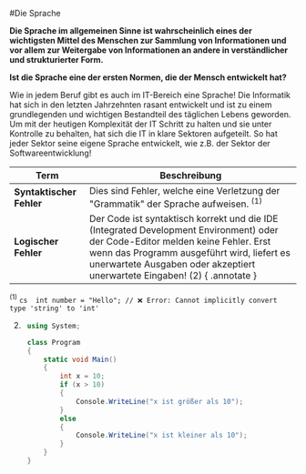 #Die Sprache

**Die Sprache im allgemeinen Sinne ist wahrscheinlich eines der wichtigsten Mittel des Menschen zur Sammlung von Informationen und vor allem zur Weitergabe von Informationen an andere in verständlicher und strukturierter Form.**  

**Ist die Sprache eine der ersten Normen, die der Mensch entwickelt hat?**

Wie in jedem Beruf gibt es auch im IT-Bereich eine Sprache!
Die Informatik hat sich in den letzten Jahrzehnten rasant entwickelt und ist zu einem grundlegenden und wichtigen Bestandteil des täglichen Lebens geworden. 
Um mit der heutigen Komplexität der IT Schritt zu halten und sie unter Kontrolle zu behalten, hat sich die IT in klare Sektoren aufgeteilt. So hat jeder Sektor seine eigene Sprache entwickelt, wie z.B. der Sektor der Softwareentwicklung!

| Term                | Beschreibung |
|---------------------|-------------|
| **Syntaktischer Fehler** | Dies sind Fehler, welche eine Verletzung der "Grammatik" der Sprache aufweisen. <sup>(1)</sup> |
| **Logischer Fehler** | Der Code ist syntaktisch korrekt und die IDE (Integrated Development Environment) oder der Code-Editor melden keine Fehler. Erst wenn das Programm ausgeführt wird, liefert es unerwartete Ausgaben oder akzeptiert unerwartete Eingaben! (2) { .annotate }|



<sup>(1)</sup>
	```cs 
		int number = "Hello"; // ❌ Error: Cannot implicitly convert type 'string' to 'int'  
	```

2. ```cs
	using System;

	class Program
	{
	    static void Main()
	    {
	        int x = 10;
	        if (x > 10)
	        {
	            Console.WriteLine("x ist größer als 10");
	        }
	        else
	        {
	            Console.WriteLine("x ist kleiner als 10");
	        }
	    }
	}
 ```




 


